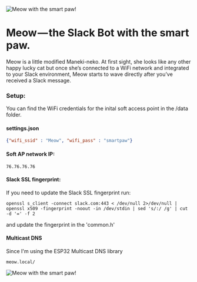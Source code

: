 ![Meow with the smart paw!](https://meow.build/assets/images/meow-poster.png "Meow with the smart paw!")


# Meow — the Slack Bot with the smart paw.
Meow is a little modified Maneki-neko. At first sight, she looks like any other happy lucky cat but once she’s connected to a WiFi network and integrated to your Slack environment, Meow starts to wave directly after you’ve received a Slack message.


### Setup: 
You can find the WiFi credentials for the inital soft access point in the /data folder.

#### settings.json
```json
{"wifi_ssid" : "Meow", "wifi_pass" : "smartpaw"}
```

#### Soft AP network IP: 
```
76.76.76.76
```

#### Slack SSL fingerprint:
If you need to update the Slack SSL fingerprint run:
```
openssl s_client -connect slack.com:443 < /dev/null 2>/dev/null | openssl x509 -fingerprint -noout -in /dev/stdin | sed 's/:/ /g' | cut -d '=' -f 2
```
and update the fingerprint in the 'common.h'


#### Multicast DNS
Since I'm using the ESP32 Multicast DNS library
```
meow.local/
```


![Meow with the smart paw!](https://meow.build/assets/images/local.png "Meow with the smart paw!")
